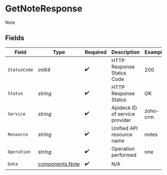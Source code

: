 # GetNoteResponse

Note


## Fields

| Field                                              | Type                                               | Required                                           | Description                                        | Example                                            |
| -------------------------------------------------- | -------------------------------------------------- | -------------------------------------------------- | -------------------------------------------------- | -------------------------------------------------- |
| `StatusCode`                                       | *int64*                                            | :heavy_check_mark:                                 | HTTP Response Status Code                          | 200                                                |
| `Status`                                           | *string*                                           | :heavy_check_mark:                                 | HTTP Response Status                               | OK                                                 |
| `Service`                                          | *string*                                           | :heavy_check_mark:                                 | Apideck ID of service provider                     | zoho-crm                                           |
| `Resource`                                         | *string*                                           | :heavy_check_mark:                                 | Unified API resource name                          | notes                                              |
| `Operation`                                        | *string*                                           | :heavy_check_mark:                                 | Operation performed                                | one                                                |
| `Data`                                             | [components.Note](../../models/components/note.md) | :heavy_check_mark:                                 | N/A                                                |                                                    |